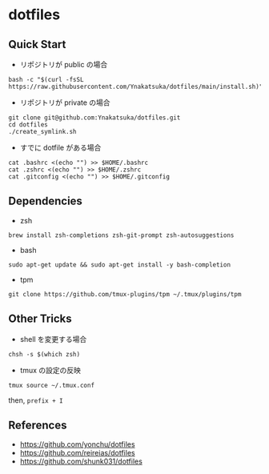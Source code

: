 # dotfiles

## Quick Start

- リポジトリが public の場合

```
bash -c "$(curl -fsSL https://raw.githubusercontent.com/Ynakatsuka/dotfiles/main/install.sh)"
```

- リポジトリが private の場合

```
git clone git@github.com:Ynakatsuka/dotfiles.git
cd dotfiles
./create_symlink.sh
```

- すでに dotfile がある場合

```
cat .bashrc <(echo "") >> $HOME/.bashrc
cat .zshrc <(echo "") >> $HOME/.zshrc
cat .gitconfig <(echo "") >> $HOME/.gitconfig
```

## Dependencies

- zsh

```
brew install zsh-completions zsh-git-prompt zsh-autosuggestions
```

- bash

```
sudo apt-get update && sudo apt-get install -y bash-completion
```

- tpm

```
git clone https://github.com/tmux-plugins/tpm ~/.tmux/plugins/tpm
```

## Other Tricks

- shell を変更する場合

```
chsh -s $(which zsh)
```

- tmux の設定の反映

```
tmux source ~/.tmux.conf
```

then, `prefix + I`

## References

- https://github.com/yonchu/dotfiles
- https://github.com/reireias/dotfiles
- https://github.com/shunk031/dotfiles
